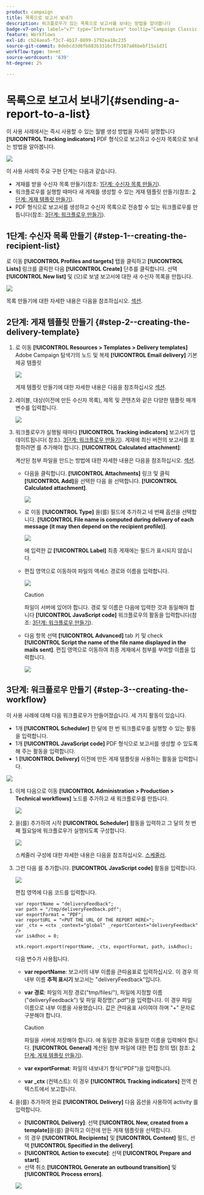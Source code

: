 ```yaml
---
product: campaign
title: 목록으로 보고서 보내기
description: 워크플로우가 있는 목록으로 보고서를 보내는 방법을 알아봅니다
badge-v7-only: label="v7" type="Informative" tooltip="Campaign Classic v7에만 적용"
feature: Workflows
exl-id: cb24aea5-f3c7-4b17-8899-1792ea18c235
source-git-commit: 8debcd3d8fb883b3316cf75187a86bebf15a1d31
workflow-type: tm+mt
source-wordcount: '639'
ht-degree: 2%

---
```


# 목록으로 보고서 보내기{#sending-a-report-to-a-list}



이 사용 사례에서는 즉시 사용할 수 있는 월별 생성 방법을 자세히 설명합니다 **[!UICONTROL Tracking indicators]** PDF 형식으로 보고하고 수신자 목록으로 보내는 방법을 알아봅니다.

![](assets/use_case_report_intro.png)

이 사용 사례의 주요 구현 단계는 다음과 같습니다.

* 게재를 받을 수신자 목록 만들기(참조: [1단계: 수신자 목록 만들기](#step-1--creating-the-recipient-list)).
* 워크플로우를 실행할 때마다 새 게재를 생성할 수 있는 게재 템플릿 만들기(참조: [2단계: 게재 템플릿 만들기](#step-2--creating-the-delivery-template)).
* PDF 형식으로 보고서를 생성하고 수신자 목록으로 전송할 수 있는 워크플로우를 만듭니다(참조: [3단계: 워크플로우 만들기](#step-3--creating-the-workflow)).

## 1단계: 수신자 목록 만들기 {#step-1--creating-the-recipient-list}

로 이동 **[!UICONTROL Profiles and targets]** 탭을 클릭하고 **[!UICONTROL Lists]** 링크를 클릭한 다음 **[!UICONTROL Create]** 단추를 클릭합니다. 선택 **[!UICONTROL New list]** 및 (으)로 보낼 보고서에 대한 새 수신자 목록을 만듭니다.

![](assets/use_case_report_1.png)

목록 만들기에 대한 자세한 내용은 다음을 참조하십시오. [섹션](../../platform/using/creating-and-managing-lists.md).

## 2단계: 게재 템플릿 만들기 {#step-2--creating-the-delivery-template}

1. 로 이동 **[!UICONTROL Resources > Templates > Delivery templates]** Adobe Campaign 탐색기의 노드 및 복제 **[!UICONTROL Email delivery]** 기본 제공 템플릿

   ![](assets/use_case_report_2.png)

   게재 템플릿 만들기에 대한 자세한 내용은 다음을 참조하십시오 [섹션](../../delivery/using/about-templates.md).

1. 레이블, 대상(이전에 만든 수신자 목록), 제목 및 콘텐츠와 같은 다양한 템플릿 매개 변수를 입력합니다.

   ![](assets/use_case_report_3.png)

1. 워크플로우가 실행될 때마다 **[!UICONTROL Tracking indicators]** 보고서가 업데이트됩니다( 참조). [3단계: 워크플로우 만들기](#step-3--creating-the-workflow)). 게재에 최신 버전의 보고서를 포함하려면 를 추가해야 합니다. **[!UICONTROL Calculated attachment]**:

   계산된 첨부 파일을 만드는 방법에 대한 자세한 내용은 다음을 참조하십시오. [섹션](../../delivery/using/attaching-files.md#creating-a-calculated-attachment).

   * 다음을 클릭합니다. **[!UICONTROL Attachments]** 링크 및 클릭 **[!UICONTROL Add]**&#x200B;을 선택한 다음 을 선택합니다. **[!UICONTROL Calculated attachment]**.

     ![](assets/use_case_report_4.png)

   * 로 이동 **[!UICONTROL Type]** 을(를) 필드에 추가하고 네 번째 옵션을 선택합니다. **[!UICONTROL File name is computed during delivery of each message (it may then depend on the recipient profile)]**.

     ![](assets/use_case_report_5.png)

     에 입력한 값 **[!UICONTROL Label]** 최종 게재에는 필드가 표시되지 않습니다.

   * 편집 영역으로 이동하여 파일의 액세스 경로와 이름을 입력합니다.

     ![](assets/use_case_report_6.png)

     >[!CAUTION]
     >
     >파일이 서버에 있어야 합니다. 경로 및 이름은 다음에 입력한 것과 동일해야 합니다 **[!UICONTROL JavaScript code]** 워크플로우의 활동을 입력합니다(참조: [3단계: 워크플로우 만들기](#step-3--creating-the-workflow)).

   * 다음 항목 선택 **[!UICONTROL Advanced]** tab 키 및 check **[!UICONTROL Script the name of the file name displayed in the mails sent]**. 편집 영역으로 이동하여 최종 게재에서 첨부를 부여할 이름을 입력합니다.

     ![](assets/use_case_report_6bis.png)

## 3단계: 워크플로우 만들기 {#step-3--creating-the-workflow}

이 사용 사례에 대해 다음 워크플로우가 만들어졌습니다. 세 가지 활동이 있습니다.

* 1개 **[!UICONTROL Scheduler]** 한 달에 한 번 워크플로우를 실행할 수 있는 활동을 입력합니다.
* 1개 **[!UICONTROL JavaScript code]** PDF 형식으로 보고서를 생성할 수 있도록 해 주는 활동을 입력합니다.
* 1 **[!UICONTROL Delivery]** 이전에 만든 게재 템플릿을 사용하는 활동을 입력합니다.

![](assets/use_case_report_8.png)

1. 이제 다음으로 이동 **[!UICONTROL Administration > Production > Technical workflows]** 노드를 추가하고 새 워크플로우를 만듭니다.

   ![](assets/use_case_report_7.png)

1. 을(를) 추가하여 시작 **[!UICONTROL Scheduler]** 활동을 입력하고 그 달의 첫 번째 월요일에 워크플로우가 실행되도록 구성합니다.

   ![](assets/use_case_report_9.png)

   스케줄러 구성에 대한 자세한 내용은 다음을 참조하십시오. [스케줄러](scheduler.md).

1. 그런 다음 를 추가합니다. **[!UICONTROL JavaScript code]** 활동을 입력합니다.

   ![](assets/use_case_report_10.png)

   편집 영역에 다음 코드를 입력합니다.

   ```
   var reportName = "deliveryFeedback";
   var path = "/tmp/deliveryFeedback.pdf";
   var exportFormat = "PDF";
   var reportURL = "<PUT THE URL OF THE REPORT HERE>";
   var _ctx = <ctx _context="global" _reportContext="deliveryFeedback" />
   var isAdhoc = 0;
   
   xtk.report.export(reportName, _ctx, exportFormat, path, isAdhoc);
   ```

   다음 변수가 사용됩니다.

   * **var reportName**: 보고서의 내부 이름을 큰따옴표로 입력하십시오. 이 경우 의 내부 이름 **추적 표시기** 보고서는 &quot;deliveryFeedback&quot;입니다.
   * **var 경로**: 파일의 저장 경로(&quot;tmp/files/&quot;), 파일에 지정할 이름(&quot;deliveryFeedback&quot;) 및 파일 확장명(&quot;.pdf&quot;)을 입력합니다. 이 경우 파일 이름으로 내부 이름을 사용했습니다. 값은 큰따옴표 사이여야 하며 &quot;+&quot; 문자로 구분해야 합니다.

     >[!CAUTION]
     >
     >파일을 서버에 저장해야 합니다. 에 동일한 경로와 동일한 이름을 입력해야 합니다. **[!UICONTROL General]** 계산된 첨부 파일에 대한 편집 창의 탭( 참조: [2단계: 게재 템플릿 만들기](#step-2--creating-the-delivery-template)).

   * **var exportFormat**: 파일의 내보내기 형식(&quot;PDF&quot;)을 입력합니다.
   * **var _ctx** (컨텍스트): 이 경우 **[!UICONTROL Tracking indicators]** 전역 컨텍스트에서 보고합니다.

1. 을(를) 추가하여 완료 **[!UICONTROL Delivery]** 다음 옵션을 사용하여 activity 를 입력합니다.

   * **[!UICONTROL Delivery]**: 선택 **[!UICONTROL New, created from a template]**&#x200B;을(를) 클릭하고 이전에 만든 게재 템플릿을 선택합니다.
   * 의 경우 **[!UICONTROL Recipients]** 및 **[!UICONTROL Content]** 필드, 선택 **[!UICONTROL Specified in the delivery]**.
   * **[!UICONTROL Action to execute]**: 선택 **[!UICONTROL Prepare and start]**.
   * 선택 취소 **[!UICONTROL Generate an outbound transition]** 및 **[!UICONTROL Process errors]**.

   ![](assets/use_case_report_11.png)

